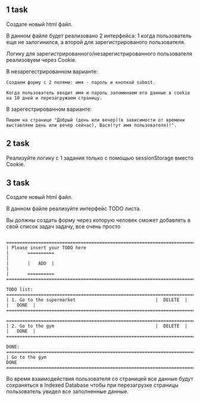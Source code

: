 ## 1 task

Создате новый html файл.
 
В данном файле будет реализовано 2 интерфейса: 1 когда пользователь еще не залогинился, а второй для зарегистрированого пользователя.

Логику для зарегистрированного/незарегистрированного пользователя реализовуем через Cookie.

В незарегестрированном варианте: 

    Создаем форму с 2 полями: имя - пароль и кнопкой submit.
    
    Когда пользователь вводит имя и пароль запоминаем его данные в cookie на 10 дней и перезагружаем страницу.

В зарегестрированном варианте: 

    Пишем на странице "Добрый (день или вечер)(в зависимости от времени выставляем день или вечер сейчас), Вася(тут имя пользователя)!".
    

## 2 task

Реализуйте логику с 1 задания только с помощью sessionStorage вместо Cookie.

## 3 task

Создате новый html файл.
 
В данном файле реализуйте интерфейс TODO листа. 

Вы должны создать форму через которую человек сможет добавлять в свой список задач задачу, все очень просто 

```

=================================================================================    
| Please insert your TODO here                                                  |       ==========
|                                                                               |       |   ADD  |
|                                                                               |       ==========
=================================================================================

TODO list:
=================================================================================
| 1. Go to the supermarket                              |  DELETE  |  |   DONE  |
=================================================================================

=================================================================================
| 2. Go to the gym                                      |  DELETE  |  |   DONE  |
=================================================================================

DONE:
=================================================================================
| Go to the gym                                                              DONE
=================================================================================
```

Во время взаимодействия пользователя со страницей все данные будут сохраняться в Indexed Database чтобы при перезагрузке страницы пользователь увидел все заполненные данные.

